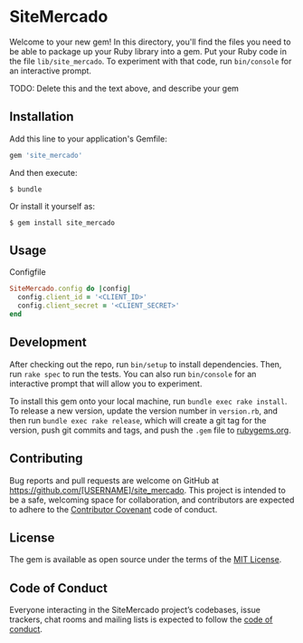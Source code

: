 # SiteMercado

Welcome to your new gem! In this directory, you'll find the files you need to be able to package up your Ruby library into a gem. Put your Ruby code in the file `lib/site_mercado`. To experiment with that code, run `bin/console` for an interactive prompt.

TODO: Delete this and the text above, and describe your gem

## Installation

Add this line to your application's Gemfile:

```ruby
gem 'site_mercado'
```

And then execute:

    $ bundle

Or install it yourself as:

    $ gem install site_mercado

## Usage

Configfile

```ruby
SiteMercado.config do |config|
  config.client_id = '<CLIENT_ID>'
  config.client_secret = '<CLIENT_SECRET>'
end
```

## Development

After checking out the repo, run `bin/setup` to install dependencies. Then, run `rake spec` to run the tests. You can also run `bin/console` for an interactive prompt that will allow you to experiment.

To install this gem onto your local machine, run `bundle exec rake install`. To release a new version, update the version number in `version.rb`, and then run `bundle exec rake release`, which will create a git tag for the version, push git commits and tags, and push the `.gem` file to [rubygems.org](https://rubygems.org).

## Contributing

Bug reports and pull requests are welcome on GitHub at https://github.com/[USERNAME]/site_mercado. This project is intended to be a safe, welcoming space for collaboration, and contributors are expected to adhere to the [Contributor Covenant](http://contributor-covenant.org) code of conduct.

## License

The gem is available as open source under the terms of the [MIT License](https://opensource.org/licenses/MIT).

## Code of Conduct

Everyone interacting in the SiteMercado project’s codebases, issue trackers, chat rooms and mailing lists is expected to follow the [code of conduct](https://github.com/[USERNAME]/site_mercado/blob/master/CODE_OF_CONDUCT.md).
